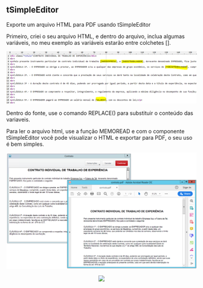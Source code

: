 ## tSimpleEditor
Exporte um arquivo HTML para PDF usando tSimpleEditor

Primeiro, criei o seu arquivo HTML, e dentro do arquivo, inclua algumas variáveis, no meu exemplo as variáveis estarão entre colchetes [].
<p><img src="resources/html-para-pdf-002.png"></p>

Dentro do fonte, use o comando REPLACE() para substituir o conteúdo das variaveis.

Para ler o arquivo html, use a função MEMOREAD e com o componente tSimpleEditor você pode visualizar o HTML e exportar para PDF, o seu uso é bem simples.

<p><img src="resources/html-para-pdf-001.png"></p>

<center><p><a href="https://dayz-servers.org/server/170059/"><img src="https://dayz-servers.org/server/170059/banners/leaderboard-1.png" border="0" class="img-fluid"></a></p></center>
